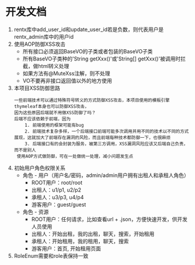 # 开发文档

1. rentx库中add_user_id和update_user_id若是负数，则代表用户是rentx_admin库中的用户id
1. 使用AOP防御XSS攻击
    - 所有接口必须返回BaseVO的子类或者包装的BaseVO子类
    - 所有BaseVO子类种的'String getXxx()'或'String[] getXxx()'被调用时拦截，做html转义处理
    - 如果方法有@MuteXss注解，则不处理
    - VO不要再非接口返回值以外的地方使用
1. 本项目XSS防御思路
    ```
    一些前端技术可以通过特殊符号转义的方式防御XSS攻击，本项目使用的模板引擎thymeleaf本身也可以防御XSS攻击，
    因为这些原因后端就不用做XSS防御了吗？
    后端不应该依赖于前端，因为
        1. 前端使用的框架可能有bug
        2. 前端技术复杂多样，一个后端接口前端可能多次调用并用不同的技术以不同的方式展现，这就加大了前端存在漏洞的风险，而且前端每种技术都防御一下，也很麻烦
        3. 后端接口有的会封装为服务，被第三方调用，XSS漏洞风险应该又后端自己负责，而不是别人
     使用AOP方式做防御，可在一处做统一处理，减小问题发生点
    ```
1. 初始用户角色权限关系
    - 角色 - 用户（用户名/密码，admin/admin用户拥有出租人和承租人角色）
        - ROOT用户：root/root
        - 出租人：u1/p1, u2/p2
        - 承租人：u3/p3, u4/p4
        - 游客用户：guest/guest
    - 角色 - 资源
        - ROOT用户：任何请求，比如查看url + .json，方便快速开发，供开发人员使用
        - 出租人：开始出租，我的出租，聊天，搜索，开始租用
        - 承租人：开始租用，我的租用，聊天，搜索
        - 游客用户：首页, 开始租用页面
1. RoleEnum需要和role表保持一致